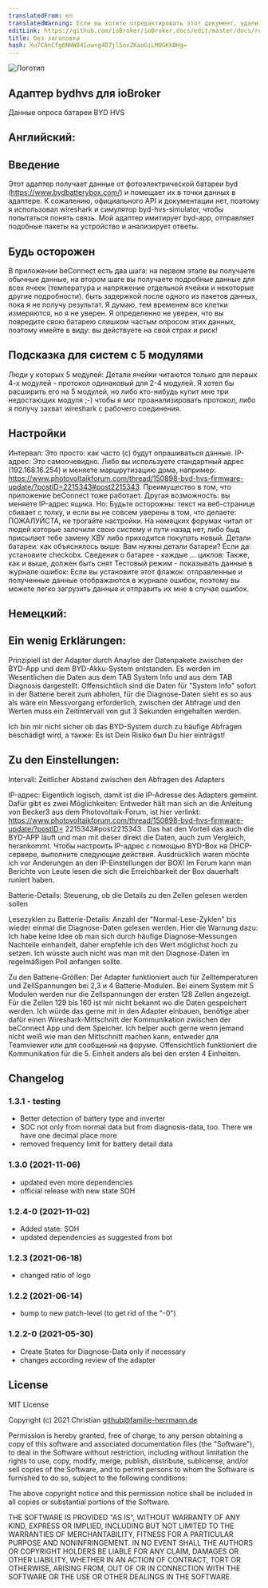 ```yaml
---
translatedFrom: en
translatedWarning: Если вы хотите отредактировать этот документ, удалите поле «translationFrom», в противном случае этот документ будет снова автоматически переведен
editLink: https://github.com/ioBroker/ioBroker.docs/edit/master/docs/ru/adapterref/iobroker.bydhvs/README.md
title: без заголовка
hash: Xu7CAnCfg6NNW84Iow+g4D7jl5exZKaoGiLMOGKkBHg=
---
```

![Логотип](../../../en/adapterref/iobroker.bydhvs/admin/bydhvs.png)

## Адаптер bydhvs для ioBroker
Данные опроса батареи BYD HVS

## Английский:
## Введение
Этот адаптер получает данные от фотоэлектрической батареи byd (https://www.bydbatterybox.com/) и помещает их в точки данных в адаптере. К сожалению, официального API и документации нет, поэтому я использовал wireshark и симулятор byd-hvs-simulator, чтобы попытаться понять связь. Мой адаптер имитирует byd-app, отправляет подобные пакеты на устройство и анализирует ответы.

## Будь осторожен
В приложении beConnect есть два шага: на первом этапе вы получаете обычные данные, на втором шаге вы получаете подробные данные для всех ячеек (температура и напряжение отдельной ячейки и некоторые другие подробности). быть задержкой после одного из пакетов данных, пока я не получу результат. Я думаю, тем временем все клетки измеряются, но я не уверен. Я определенно не уверен, что вы повредите свою батарею слишком частым опросом этих данных, поэтому имейте в виду: вы действуете на свой страх и риск!

## Подсказка для систем с 5 модулями
Люди у которых 5 модулей: Детали ячейки читаются только для первых 4-х модулей - протокол одинаковый для 2-4 модулей. Я хотел бы расширить его на 5 модулей, но либо кто-нибудь купит мне три недостающих модуля ;-) чтобы я мог проанализировать протокол, либо я получу захват wireshark с рабочего соединения.

## Настройки
Интервал: Это просто: как часто (с) будут опрашиваться данные. IP-адрес: Это самоочевидно. Либо вы используете стандартный адрес (192.168.16.254) и меняете маршрутизацию дома, например: https://www.photovoltaikforum.com/thread/150898-byd-hvs-firmware-update/?postID=2215343#post2215343. Преимущество в том, что приложение beConnect тоже работает. Другая возможность: вы меняете IP-адрес ящика. Но: Будьте осторожны: текст на веб-странице сбивает с толку, и если вы не совсем уверены в том, что делаете: ПОЖАЛУЙСТА, не трогайте настройки. На немецких форумах читал от людей которые залочили свою систему и пути назад нет, либо быд присылает тебе замену ХВУ либо приходится покупать новый.
Детали батареи: как объяснялось выше: Вам нужны детали батареи? Если да: установите checkobx.
Сведения о батарее - каждые ... циклов: Также, как и выше, должен быть снят Тестовый режим - показывать данные в журнале ошибок: Если вы установите этот флажок: отправленные и полученные данные отображаются в журнале ошибок, поэтому вы можете легко загрузить данные и отправить их мне в случае ошибок.

## Немецкий:
## Ein wenig Erklärungen:
Prinzipiell ist der Adapter durch Anaylse der Datenpakete zwischen der BYD-App und dem BYD-Akku-System entstanden. Es werden im Wesentlichen die Daten aus dem TAB System Info und aus dem TAB Diagnosis dargestellt. Offensichtlich sind die Daten für "System Info" sofort in der Batterie bereit zum abholen, für die Diagnose-Daten sieht es so aus als wäre ein Messvorgang erforderlich, zwischen der Abfrage und den Werten muss ein Zeitintervall von gut 3 Sekunden eingehalten werden.

Ich bin mir nicht sicher ob das BYD-System durch zu häufige Abfragen beschädigt wird, а также: Es ist Dein Risiko был Du hier einträgst!

## Zu den Einstellungen:
Intervall: Zeitlicher Abstand zwischen den Abfragen des Adapters

IP-адрес: Eigentlich logisch, damit ist die IP-Adresse des Adapters gemeint. Dafür gibt es zwei Möglichkeiten: Entweder hält man sich an die Anleitung von Becker3 aus dem Photovoltaik-Forum, ist hier verlinkt: https://www.photovoltaikforum.com/thread/150898-byd-hvs-firmware-update/?postID= 2215343#post2215343 . Das hat den Vorteil das auch die BYD-APP läuft und man mit dieser direkt die Daten, auch zum Vergleich, herankommt. Чтобы настроить IP-адрес с помощью BYD-Box на DHCP-сервере, выполните следующие действия. Ausdrücklich waren möchte ich vor Änderungen an den IP-Einstellungen der BOX! Im Forum kann man Berichte von Leute lesen die sich die Erreichbarkeit der Box dauerhaft runiert haben.

Batterie-Details: Steuerung, ob die Details zu den Zellen gelesen werden sollen

Lesezyklen zu Batterie-Details: Anzahl der "Normal-Lese-Zyklen" bis wieder einmal die Diagnose-Daten gelesen werden. Hier die Warnung dazu: Ich habe keine Idee ob man sich durch häufige Diagnose-Messungen Nachteile einhandelt, daher empfehle ich den Wert möglichst hoch zu setzen. Ich wüsste auch nicht was man mit den Diagnose-Daten im regelmäßigen Poll anfangen sollte.

Zu den Batterie-Größen: Der Adapter funktioniert auch für Zelltemperaturen und ZellSpannungen bei 2,3 и 4 Batterie-Modulen. Bei einem System mit 5 Modulen werden nur die Zellspannungen der ersten 128 Zellen angezeigt. Für die Zellen 129 bis 160 ist mir nicht bekannt wo die Daten gespeichert werden. Ich würde das gerne mit in den Adapter einbauen, benötige aber dafür einen Wireshark-Mittschnitt der Kommunikation zwischen der beConnect App und dem Speicher. Ich helper auch gerne wenn jemand nicht weiß wie man den Mittschnitt machen kann, entweder для Teamviewer или для сообщений на форуме. Offensichtlich funktioniert die Kommunikation für die 5. Einheit anders als bei den ersten 4 Einheiten.

## Changelog
<!--
	Placeholder for the next version (at the beginning of the line):
	### __WORK IN PROGRESS__
-->

### 1.3.1 - testing
* Better detection of battery type and inverter
* SOC not only from normal data but from diagnosis-data, too. There we have one decimal place more
* removed frequency limit for battery detail data

### 1.3.0 (2021-11-06)
* updated even more dependencies
* official release with new state SOH

### 1.2.4-0 (2021-11-02)
* Added state: SOH
* updated dependencies as suggested from bot

### 1.2.3 (2021-06-18)
* changed ratio of logo

### 1.2.2 (2021-06-14)
* bump to new patch-level (to get rid of the "-0")

### 1.2.2-0 (2021-05-30)
* Create States for Diagnose-Data only if necessary
* changes according review of the adapter

###

## License
MIT License

Copyright (c) 2021 Christian <github@familie-herrmann.de>

Permission is hereby granted, free of charge, to any person obtaining a copy
of this software and associated documentation files (the "Software"), to deal
in the Software without restriction, including without limitation the rights
to use, copy, modify, merge, publish, distribute, sublicense, and/or sell
copies of the Software, and to permit persons to whom the Software is
furnished to do so, subject to the following conditions:

The above copyright notice and this permission notice shall be included in all
copies or substantial portions of the Software.

THE SOFTWARE IS PROVIDED "AS IS", WITHOUT WARRANTY OF ANY KIND, EXPRESS OR
IMPLIED, INCLUDING BUT NOT LIMITED TO THE WARRANTIES OF MERCHANTABILITY,
FITNESS FOR A PARTICULAR PURPOSE AND NONINFRINGEMENT. IN NO EVENT SHALL THE
AUTHORS OR COPYRIGHT HOLDERS BE LIABLE FOR ANY CLAIM, DAMAGES OR OTHER
LIABILITY, WHETHER IN AN ACTION OF CONTRACT, TORT OR OTHERWISE, ARISING FROM,
OUT OF OR IN CONNECTION WITH THE SOFTWARE OR THE USE OR OTHER DEALINGS IN THE
SOFTWARE.